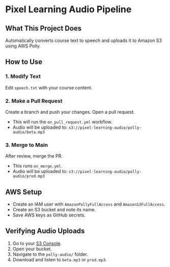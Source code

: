# Pixel Learning Audio Pipeline

##  What This Project Does

Automatically converts course text to speech and uploads it to Amazon S3 using AWS Polly.

##  How to Use

### 1. Modify Text

Edit `speech.txt` with your course content.

### 2. Make a Pull Request

Create a branch and push your changes. Open a pull request.

- This will run the `on_pull_request.yml` workflow.
- Audio will be uploaded to: `s3://pixel-learning-audio/polly-audio/beta.mp3`

### 3. Merge to Main

After review, merge the PR.

- This runs `on_merge.yml`.
- Audio will be uploaded to: `s3://pixel-learning-audio/polly-audio/prod.mp3`

##  AWS Setup

- Create an IAM user with `AmazonPollyFullAccess` and `AmazonS3FullAccess`.
- Create an S3 bucket and note its name.
- Save AWS keys as GitHub secrets.

##  Verifying Audio Uploads

1. Go to your [S3 Console](https://s3.console.aws.amazon.com/s3).
2. Open your bucket.
3. Navigate to the `polly-audio/` folder.
4. Download and listen to `beta.mp3` or `prod.mp3`.



